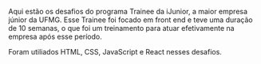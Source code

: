 Aqui estão os desafios do programa Trainee da iJunior, a maior empresa júnior da UFMG.
Esse Trainee foi focado em front end e teve uma duração de 10 semanas, o que foi um treinamento para atuar efetivamente na empresa após esse período.

Foram utiliados HTML, CSS, JavaScript e React nesses desafios.
